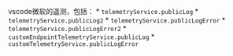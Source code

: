 vscode微软的遥测，包括：
    * `telemetryService.publicLog`
    *  `telemetryService.publicLog2`
    * `telemetryService.publicLogError`
    * `telemetryService.publicLogError2`
    * `customEndpointTelemetryService.publicLog`
    * `customTelemetryService.publicLogError`
